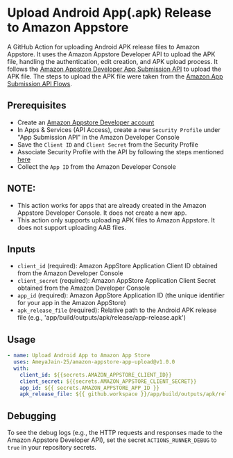 # Upload Android App(.apk) Release to Amazon Appstore

A GitHub Action for uploading Android APK release files to Amazon Appstore. It uses the Amazon Appstore Developer API to upload the APK file, handling the authentication, edit creation, and APK upload process.
It follows the [Amazon Appstore Developer App Submission API](https://developer.amazon.com/docs/app-submission-api/overview.html) to upload the APK file.
The steps to upload the APK file were taken from the [Amazon App Submission API Flows](https://developer.amazon.com/docs/app-submission-api/flows.html).

## Prerequisites

- Create an [Amazon Appstore Developer account](https://developer.amazon.com/login.html)
- In Apps & Services (API Access), create a new `Security Profile` under "App Submission API" in the Amazon Developer Console
- Save the `Client ID` and `Client Secret` from the Security Profile
- Associate Security Profile with the API by following the steps mentioned [here](https://developer.amazon.com/docs/app-submission-api/overview.html#associate-security-profile)
- Collect the `App ID` from the Amazon Developer Console

## NOTE:

- This action works for apps that are already created in the Amazon Appstore Developer Console. It does not create a new app.
- This action only supports uploading APK files to Amazon Appstore. It does not support uploading AAB files.

## Inputs

- `client_id` (required): Amazon AppStore Application Client ID obtained from the Amazon Developer Console
- `client_secret` (required): Amazon AppStore Application Client Secret obtained from the Amazon Developer Console
- `app_id` (required): Amazon AppStore Application ID (the unique identifier for your app in the Amazon AppStore)
- `apk_release_file` (required): Relative path to the Android APK release file (e.g., 'app/build/outputs/apk/release/app-release.apk')

## Usage

```yaml
- name: Upload Android App to Amazon App Store
  uses: AmeyaJain-25/amazon-appstore-app-upload@v1.0.0
  with:
    client_id: ${{secrets.AMAZON_APPSTORE_CLIENT_ID}}
    client_secret: ${{secrets.AMAZON_APPSTORE_CLIENT_SECRET}}
    app_id: ${{ secrets.AMAZON_APPSTORE_APP_ID }}
    apk_release_file: ${{ github.workspace }}/app/build/outputs/apk/release/app-release.apk
```

## Debugging

To see the debug logs (e.g., the HTTP requests and responses made to the Amazon Appstore Developer API), set the secret `ACTIONS_RUNNER_DEBUG` to `true` in your repository secrets.
